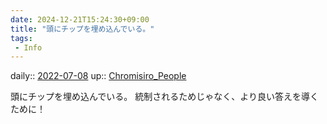 ```yaml
---
date: 2024-12-21T15:24:30+09:00
title: "頭にチップを埋め込んでいる。"
tags:
 - Info
---
```


daily:: [2022-07-08](Daily_Note/2022-07-08.md)
up:: [Chromisiro_People](../Bar/Novel/Nacaria/Chromisiro_People.md)

頭にチップを埋め込んでいる。
統制されるためじゃなく、より良い答えを導くために！
